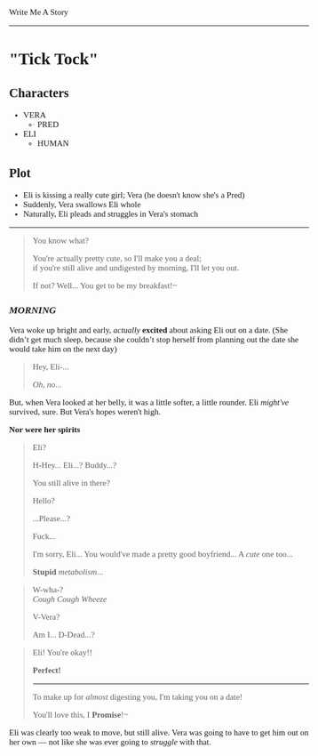 <Style>
	Body {
		Font-size: 15px;
		Font-family: Verdana;
	};
</Style>

Write Me A Story
****************
"Tick Tock"
===========

Characters
----------
- VERA
	- PRED
- ELI
	- HUMAN

Plot
----
- Eli is kissing a really cute girl; Vera (he doesn't know she's a Pred)
- Suddenly, Vera swallows Eli whole
- Naturally, Eli pleads and struggles in Vera's stomach

***

> You know what?
>
> You're actually pretty cute,
so I'll make you a deal;\
if you're still alive and undigested by morning,
I'll let you out.
>
> If not?
Well...
You get to be my breakfast!~

### _MORNING_

Vera woke up bright and early, _actually_ __excited__ about asking Eli out on a date.
(She didn’t get much sleep, because she couldn’t stop herself from planning out the date she would take him on the next day)

> Hey, Eli-...
>
> _Oh, no..._

But, when Vera looked at her belly, it was a little softer, a little rounder.
Eli _might've_ survived, sure.
But Vera's hopes weren't high.

__Nor were her spirits__

> Eli?
>
> H-Hey... Eli...?
Buddy...?
>
> You still alive in there?
>
> Hello?
>
> ...Please...?
>
> Fuck...
>
> I'm sorry, Eli...
You would've made a pretty good boyfriend...
A _cute_ one too...
>
> __Stupid__ _metabolism_...

> W-wha-?\
_Cough_
_Cough_
_Wheeze_
>
> V-Vera?
>
> Am I...
D-Dead...?

> Eli!
You're okay!!
>
> __Perfect!__
> ***
> To make up for _almost_ digesting you,
I'm taking you on a date!
>
> You'll love this, I __Promise__!~

Eli was clearly too weak to move, but still alive.
Vera was going to have to get him out on her own &mdash; not like she was ever going to _struggle_ with that.
